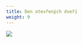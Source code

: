 ```yaml
---
title: Den otevřených dveří
weight: 9
---
```

![](/images/uploads/2020_09_03_den-otevrenych-dveri.jpg)